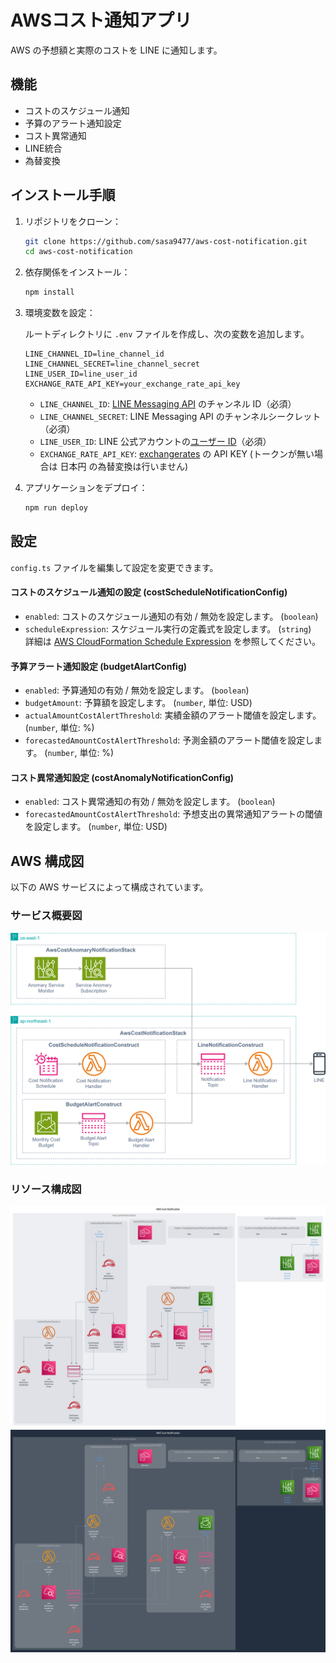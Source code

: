 # AWSコスト通知アプリ

AWS の予想額と実際のコストを LINE に通知します。

## 機能

- コストのスケジュール通知
- 予算のアラート通知設定
- コスト異常通知
- LINE統合
- 為替変換

## インストール手順

1. リポジトリをクローン：

   ```bash
   git clone https://github.com/sasa9477/aws-cost-notification.git
   cd aws-cost-notification
   ```

2. 依存関係をインストール：

   ```bash
   npm install
   ```

3. 環境変数を設定：

   ルートディレクトリに `.env` ファイルを作成し、次の変数を追加します。

   ```env
   LINE_CHANNEL_ID=line_channel_id
   LINE_CHANNEL_SECRET=line_channel_secret
   LINE_USER_ID=line_user_id
   EXCHANGE_RATE_API_KEY=your_exchange_rate_api_key
   ```

   - `LINE_CHANNEL_ID`: [LINE Messaging API](https://developers.line.biz/ja/reference/messaging-api/) のチャンネル ID（必須）
   - `LINE_CHANNEL_SECRET`: LINE Messaging API のチャンネルシークレット（必須）
   - `LINE_USER_ID`: LINE 公式アカウントの[ユーザー ID](https://developers.line.biz/ja/docs/messaging-api/getting-user-ids/#get-own-user-id)（必須）
   - `EXCHANGE_RATE_API_KEY`: [exchangerates](https://exchangeratesapi.io/) の API KEY (トークンが無い場合は 日本円 の為替変換は行いません)

4. アプリケーションをデプロイ：
   ```bash
   npm run deploy
   ```

## 設定

`config.ts` ファイルを編集して設定を変更できます。

#### コストのスケジュール通知の設定 (costScheduleNotificationConfig)

- `enabled`: コストのスケジュール通知の有効 / 無効を設定します。 (`boolean`)
- `scheduleExpression`: スケジュール実行の定義式を設定します。 (`string`)  
  詳細は [AWS CloudFormation Schedule Expression](http://docs.aws.amazon.com/AWSCloudFormation/latest/UserGuide/aws-resource-scheduler-schedule.html#cfn-scheduler-schedule-scheduleexpression) を参照してください。

#### 予算アラート通知設定 (budgetAlartConfig)

- `enabled`: 予算通知の有効 / 無効を設定します。 (`boolean`)
- `budgetAmount`: 予算額を設定します。 (`number`, 単位: USD)
- `actualAmountCostAlertThreshold`: 実績金額のアラート閾値を設定します。 (`number`, 単位: %)
- `forecastedAmountCostAlertThreshold`: 予測金額のアラート閾値を設定します。 (`number`, 単位: %)

#### コスト異常通知設定 (costAnomalyNotificationConfig)

- `enabled`: コスト異常通知の有効 / 無効を設定します。 (`boolean`)
- `forecastedAmountCostAlertThreshold`: 予想支出の異常通知アラートの閾値を設定します。 (`number`, 単位: USD)

## AWS 構成図

以下の AWS サービスによって構成されています。

### サービス概要図

![cdk-diagram-drawio](cdkgraph/cdk-diagram.svg)

### リソース構成図

![cdk-diagram-light](cdkgraph/diagram.compact.light.svg#gh-light-mode-only)
![cdk-diagram-dark](cdkgraph/diagram.compact.dark.svg#gh-dark-mode-only)
